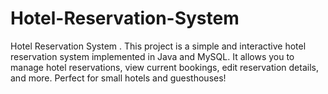 # Hotel-Reservation-System
Hotel Reservation System . This project is a simple and interactive hotel reservation system implemented in Java and MySQL. It allows you to manage hotel reservations, view current bookings, edit reservation details, and more. Perfect for small hotels and guesthouses! 
